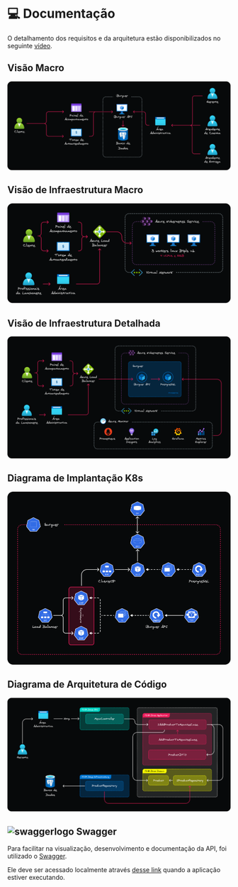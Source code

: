 <!-- Documentação do projeto -->

# 💻 Documentação

O detalhamento dos requisitos e da arquitetura estão disponibilizados no seguinte [vídeo](https://www.youtube.com/watch?v=QVkNK2sfK38).

## Visão Macro

![visaomacro][visaomacro]

## Visão de Infraestrutura Macro

![visaoinfra1][visaoinfra1]

## Visão de Infraestrutura Detalhada

![visaoinfra2][visaoinfra2]

## Diagrama de Implantação K8s

![diagramaimplantacaok8s][diagramaimplantacaok8s]

## Diagrama de Arquitetura de Código

![designdecodigo][designdecodigo]

## ![swaggerlogo][swaggerlogo] Swagger

Para facilitar na visualização, desenvolvimento e documentação da API, foi utilizado
o [Swagger](https://swagger.io/).

Ele deve ser acessado localmente através [desse link](http://localhost:5000/swagger) quando a aplicação estiver executando.

[swaggerlogo]: ../.github/images/swagger.svg
[diagramaimplantacaok8s]: ../.github/images/diagrama-de-implantacao-k8s.png
[visaoinfra1]: ../.github/images/visao-de-infraestrutura-parte-1.png
[visaoinfra2]: ../.github/images/visao-de-infraestrutura-parte-2.png
[visaomacro]: ../.github/images/visao-macro.png
[designdecodigo]: ../.github/images/design-de-codigo.png
